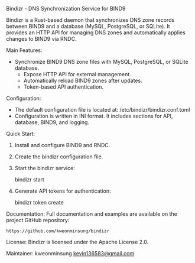 Bindizr - DNS Synchronization Service for BIND9

Bindizr is a Rust-based daemon that synchronizes DNS zone records between BIND9 and a database (MySQL, PostgreSQL, or SQLite).
It provides an HTTP API for managing DNS zones and automatically applies changes to BIND9 via RNDC.

Main Features:
- Synchronize BIND9 DNS zone files with MySQL, PostgreSQL, or SQLite database.
  - Expose HTTP API for external management.
  - Automatically reload BIND9 zones after updates.
  - Token-based API authentication.

Configuration:
  - The default configuration file is located at:
      /etc/bindizr/bindizr.conf.toml
  - Configuration is written in INI format. It includes sections for API, database, BIND9, and logging.

Quick Start:
  1. Install and configure BIND9 and RNDC.
  2. Create the bindizr configuration file.
  3. Start the bindizr service:

     bindizr start

  4. Generate API tokens for authentication:

     bindizr token create

Documentation:
  Full documentation and examples are available on the project GitHub repository:

    https://github.com/kweonminsung/bindizr

License:
  Bindizr is licensed under the Apache License 2.0.

Maintainer:
  kweonminsung kevin136583@gmail.com
